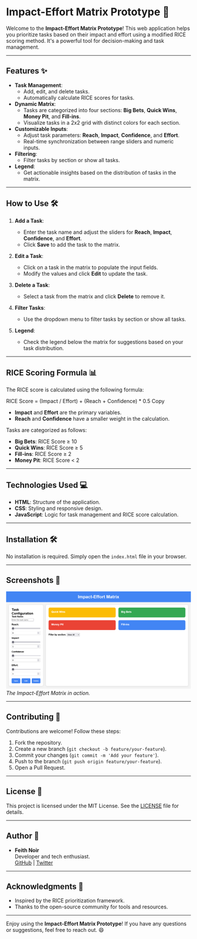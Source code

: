 # Impact-Effort Matrix Prototype 🚀

Welcome to the **Impact-Effort Matrix Prototype**! This web application helps you prioritize tasks based on their impact and effort using a modified RICE scoring method. It's a powerful tool for decision-making and task management.

---

## Features ✨

- **Task Management**:
  - Add, edit, and delete tasks.
  - Automatically calculate RICE scores for tasks.
- **Dynamic Matrix**:
  - Tasks are categorized into four sections: **Big Bets**, **Quick Wins**, **Money Pit**, and **Fill-ins**.
  - Visualize tasks in a 2x2 grid with distinct colors for each section.
- **Customizable Inputs**:
  - Adjust task parameters: **Reach**, **Impact**, **Confidence**, and **Effort**.
  - Real-time synchronization between range sliders and numeric inputs.
- **Filtering**:
  - Filter tasks by section or show all tasks.
- **Legend**:
  - Get actionable insights based on the distribution of tasks in the matrix.

---

## How to Use 🛠️

1. **Add a Task**:
   - Enter the task name and adjust the sliders for **Reach**, **Impact**, **Confidence**, and **Effort**.
   - Click **Save** to add the task to the matrix.

2. **Edit a Task**:
   - Click on a task in the matrix to populate the input fields.
   - Modify the values and click **Edit** to update the task.

3. **Delete a Task**:
   - Select a task from the matrix and click **Delete** to remove it.

4. **Filter Tasks**:
   - Use the dropdown menu to filter tasks by section or show all tasks.

5. **Legend**:
   - Check the legend below the matrix for suggestions based on your task distribution.

---

## RICE Scoring Formula 📊

The RICE score is calculated using the following formula:

RICE Score = (Impact / Effort) + (Reach + Confidence) * 0.5
Copy


- **Impact** and **Effort** are the primary variables.
- **Reach** and **Confidence** have a smaller weight in the calculation.

Tasks are categorized as follows:
- **Big Bets**: RICE Score ≥ 10
- **Quick Wins**: RICE Score ≥ 5
- **Fill-ins**: RICE Score ≥ 2
- **Money Pit**: RICE Score < 2

---

## Technologies Used 💻

- **HTML**: Structure of the application.
- **CSS**: Styling and responsive design.
- **JavaScript**: Logic for task management and RICE score calculation.

---

## Installation 🛠️

No installation is required. Simply open the `index.html` file in your browser.

---

## Screenshots 📸

![Matrix Screenshot](screenshots/matrix.png)  
*The Impact-Effort Matrix in action.*

---

## Contributing 🤝

Contributions are welcome! Follow these steps:

1. Fork the repository.
2. Create a new branch (`git checkout -b feature/your-feature`).
3. Commit your changes (`git commit -m 'Add your feature'`).
4. Push to the branch (`git push origin feature/your-feature`).
5. Open a Pull Request.

---

## License 📜

This project is licensed under the MIT License. See the [LICENSE](LICENSE) file for details.

---

## Author 👤

- **Feith Noir**  
  Developer and tech enthusiast.  
  [GitHub](https://github.com/FeithNoir) | [Twitter](https://twitter.com/FeithNoir)

---

## Acknowledgments 🙏

- Inspired by the RICE prioritization framework.
- Thanks to the open-source community for tools and resources.

---

Enjoy using the **Impact-Effort Matrix Prototype**! If you have any questions or suggestions, feel free to reach out. 😄